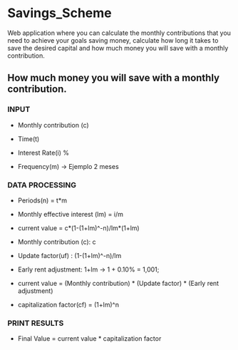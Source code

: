 # Savings_Scheme
Web application where you can calculate the monthly contributions that you need to achieve your goals saving money, calculate how long it takes to save the desired capital and  how much money you will save with a monthly contribution.

## How much money you will save with a monthly contribution.

### INPUT
- Monthly contribution (c)

- Time(t)

- Interest Rate(i) % 

- Frequency(m) -> Ejemplo 2 meses

### DATA PROCESSING
- Periods(n) = t*m

- Monthly effective interest (lm) = i/m

- current value = c*(1-(1+lm)^-n)/lm*(1+lm)

- Monthly contribution (c): c

- Update factor(uf) : (1-(1+lm)^-n)/lm

- Early rent adjustment: 1+lm -> 1 + 0.10% = 1,001;

- current value = (Monthly contribution) * (Update factor) * (Early rent adjustment)

- capitalization factor(cf) = (1+lm)^n

### PRINT RESULTS
- Final Value = current value * capitalization factor